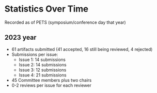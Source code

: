 # Statistics Over Time
Recorded as of PETS (symposium/conference day that year)

## 2023 year
- 61 artifacts submitted (41 accepted, 16 still being reviewed, 4 rejected)
- Submissions per issue:
  - Issue 1: 14 submissions
  - Issue 2: 14 submissions
  - Issue 3: 12 submissions
  - Issue 4: 21 submissions
- 45 Committee members plus two chairs
- 0-2 reviews per issue for each reviewer


